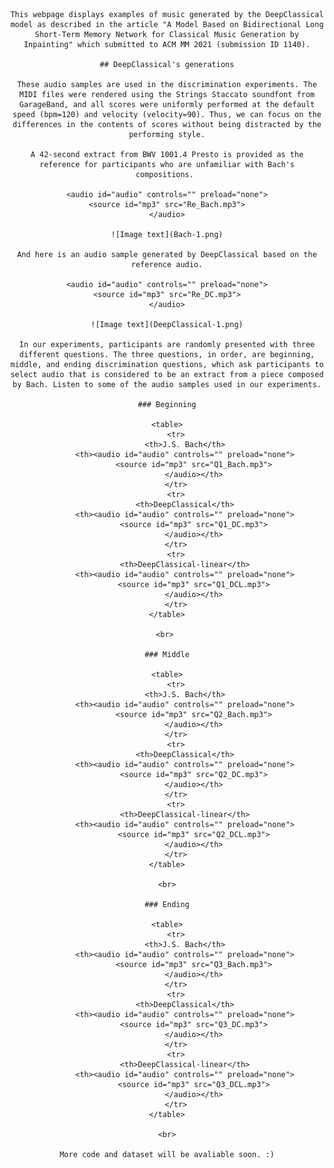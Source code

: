 <center>
    
    This webpage displays examples of music generated by the DeepClassical model as described in the article "A Model Based on Bidirectional Long Short-Term Memory Network for Classical Music Generation by Inpainting" which submitted to ACM MM 2021 (submission ID 1140).

    ## DeepClassical's generations

    These audio samples are used in the discrimination experiments. The MIDI files were rendered using the Strings Staccato soundfont from GarageBand, and all scores were uniformly performed at the default speed (bpm=120) and velocity (velocity=90). Thus, we can focus on the differences in the contents of scores without being distracted by the performing style.

    A 42-second extract from BWV 1001.4 Presto is provided as the reference for participants who are unfamiliar with Bach's compositions. 

    <audio id="audio" controls="" preload="none">
    <source id="mp3" src="Re_Bach.mp3">
    </audio>

    ![Image text](Bach-1.png)

    And here is an audio sample generated by DeepClassical based on the reference audio.

    <audio id="audio" controls="" preload="none">
    <source id="mp3" src="Re_DC.mp3">
    </audio>

    ![Image text](DeepClassical-1.png)

    In our experiments, participants are randomly presented with three different questions. The three questions, in order, are beginning, middle, and ending discrimination questions, which ask participants to select audio that is considered to be an extract from a piece composed by Bach. Listen to some of the audio samples used in our experiments.

    ### Beginning

    <table>
        <tr>
            <th>J.S. Bach</th>
            <th><audio id="audio" controls="" preload="none">
                <source id="mp3" src="Q1_Bach.mp3">
                </audio></th>
        </tr>
        <tr>
            <th>DeepClassical</th>
            <th><audio id="audio" controls="" preload="none">
                <source id="mp3" src="Q1_DC.mp3">
                </audio></th>
        </tr>
        <tr>
            <th>DeepClassical-linear</th>
            <th><audio id="audio" controls="" preload="none">
                <source id="mp3" src="Q1_DCL.mp3">
                </audio></th>
        </tr>
    </table>

    <br> 

    ### Middle

    <table>
        <tr>
            <th>J.S. Bach</th>
            <th><audio id="audio" controls="" preload="none">
                <source id="mp3" src="Q2_Bach.mp3">
                </audio></th>
        </tr>
        <tr>
            <th>DeepClassical</th>
            <th><audio id="audio" controls="" preload="none">
                <source id="mp3" src="Q2_DC.mp3">
                </audio></th>
        </tr>
        <tr>
            <th>DeepClassical-linear</th>
            <th><audio id="audio" controls="" preload="none">
                <source id="mp3" src="Q2_DCL.mp3">
                </audio></th>
        </tr>
    </table>

    <br>

    ### Ending

    <table>
        <tr>
            <th>J.S. Bach</th>
            <th><audio id="audio" controls="" preload="none">
                <source id="mp3" src="Q3_Bach.mp3">
                </audio></th>
        </tr>
        <tr>
            <th>DeepClassical</th>
            <th><audio id="audio" controls="" preload="none">
                <source id="mp3" src="Q3_DC.mp3">
                </audio></th>
        </tr>
        <tr>
            <th>DeepClassical-linear</th>
            <th><audio id="audio" controls="" preload="none">
                <source id="mp3" src="Q3_DCL.mp3">
                </audio></th>
        </tr>
    </table>

    <br>

    More code and dataset will be avaliable soon. :)

</center>
